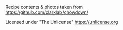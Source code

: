 Recipe contents & photos taken from https://github.com/clarklab/chowdown/ 

Licensed under "The Unlicense" https://unlicense.org